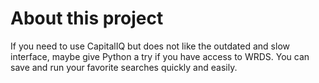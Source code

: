 # About this project
If you need to use CapitalIQ but does not like the outdated and slow interface, maybe give Python a try if you have access to WRDS. You can save and run your favorite searches quickly and easily.
